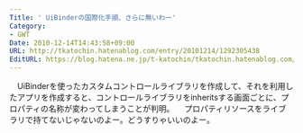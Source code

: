 ```yaml
---
Title: ' UiBinderの国際化手順、さらに無いわー'
Category:
- GWT
Date: 2010-12-14T14:43:58+09:00
URL: http://tkatochin.hatenablog.com/entry/20101214/1292305438
EditURL: https://blog.hatena.ne.jp/t-katochin/tkatochin.hatenablog.com/atom/entry/6653586347154753176
---
```


　UiBinderを使ったカスタムコントロールライブラリを作成して、それを利用したアプリを作成すると、コントロールライブラリをinheritsする画面ごとに、プロパティの名称が変わってしまうことが判明。
　プロパティリソースをライブラリで持てないじゃないのよー。どうすりゃいいのよー。
